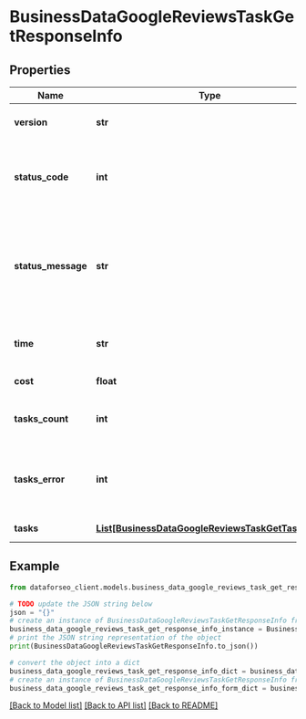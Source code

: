 # BusinessDataGoogleReviewsTaskGetResponseInfo


## Properties

Name | Type | Description | Notes
------------ | ------------- | ------------- | -------------
**version** | **str** | the current version of the API | [optional] 
**status_code** | **int** | general status code you can find the full list of the response codes here | [optional] 
**status_message** | **str** | general informational message you can find the full list of general informational messages here | [optional] 
**time** | **str** | total execution time, seconds | [optional] 
**cost** | **float** | total tasks cost, USD | [optional] 
**tasks_count** | **int** | the number of tasks in the tasks array | [optional] 
**tasks_error** | **int** | the number of tasks in the tasks array returned with an error | [optional] 
**tasks** | [**List[BusinessDataGoogleReviewsTaskGetTaskInfo]**](BusinessDataGoogleReviewsTaskGetTaskInfo.md) | array of tasks | [optional] 

## Example

```python
from dataforseo_client.models.business_data_google_reviews_task_get_response_info import BusinessDataGoogleReviewsTaskGetResponseInfo

# TODO update the JSON string below
json = "{}"
# create an instance of BusinessDataGoogleReviewsTaskGetResponseInfo from a JSON string
business_data_google_reviews_task_get_response_info_instance = BusinessDataGoogleReviewsTaskGetResponseInfo.from_json(json)
# print the JSON string representation of the object
print(BusinessDataGoogleReviewsTaskGetResponseInfo.to_json())

# convert the object into a dict
business_data_google_reviews_task_get_response_info_dict = business_data_google_reviews_task_get_response_info_instance.to_dict()
# create an instance of BusinessDataGoogleReviewsTaskGetResponseInfo from a dict
business_data_google_reviews_task_get_response_info_form_dict = business_data_google_reviews_task_get_response_info.from_dict(business_data_google_reviews_task_get_response_info_dict)
```
[[Back to Model list]](../README.md#documentation-for-models) [[Back to API list]](../README.md#documentation-for-api-endpoints) [[Back to README]](../README.md)


